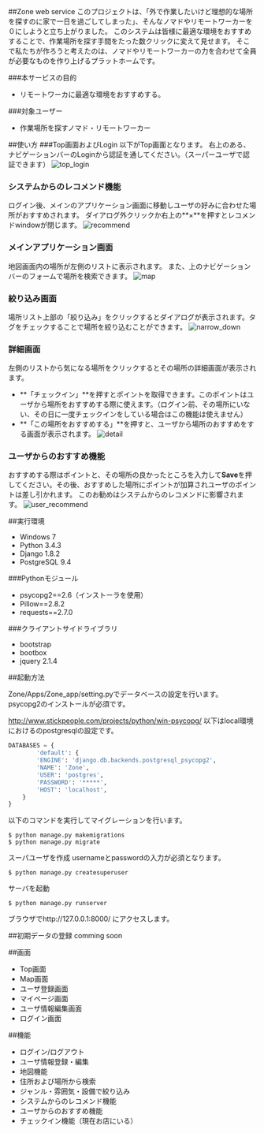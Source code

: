 ##Zone web service
このプロジェクトは、「外で作業したいけど理想的な場所を探すのに家で一日を過ごしてしまった」、そんなノマドやリモートワーカーを０にしようと立ち上がりました。
このシステムは皆様に最適な環境をおすすめすることで、作業場所を探す手間をたった数クリックに変えて見せます。
そこで私たちが作ろうと考えたのは、ノマドやリモートワーカーの力を合わせて全員が必要なものを作り上げるプラットホームです。

###本サービスの目的
* リモートワーカに最適な環境をおすすめする。

###対象ユーザー
* 作業場所を探すノマド・リモートワーカー


##使い方
###Top画面およびLogin
以下がTop画面となります。
右上のある、ナビゲーションバーのLoginから認証を通してください。（スーパーユーザで認証できます）
![top_login](https://github.com/Takatymo/Zone/wiki/README_images/top_login.png "top_login")

### システムからのレコメンド機能
ログイン後、メインのアプリケーション画面に移動しユーザの好みに合わせた場所がおすすめされます。
ダイアログ外クリックか右上の**×**を押すとレコメンドwindowが閉じます。
![recommend](https://github.com/Takatymo/Zone/wiki/README_images/recommend.png "recommend")

### メインアプリケーション画面
地図画面内の場所が左側のリストに表示されます。
また、上のナビゲーションバーのフォームで場所を検索できます。
![map](https://github.com/Takatymo/Zone/wiki/README_images/search.png "map")

### 絞り込み画面
場所リスト上部の「絞り込み」をクリックするとダイアログが表示されます。タグをチェックすることで場所を絞り込むことができます。
![narrow_down](https://github.com/Takatymo/Zone/wiki/README_images/narrow_down.png "narrow_down")

### 詳細画面
左側のリストから気になる場所をクリックするとその場所の詳細画面が表示されます。

* **「チェックイン」**を押すとポイントを取得できます。このポイントはユーザから場所をおすすめする際に使えます。（ログイン前、その場所にいない、その日に一度チェックインをしている場合はこの機能は使えません）
*  **「この場所をおすすめする」**を押すと、ユーザから場所のおすすめをする画面が表示されます。
![detail](https://github.com/Takatymo/Zone/wiki/README_images/detail.png "detail")

### ユーザからのおすすめ機能
おすすめする際はポイントと、その場所の良かったところを入力して**Save**を押してください。その後、おすすめした場所にポイントが加算されユーザのポイントは差し引かれます。
このお勧めはシステムからのレコメンドに影響されます。
![user_recommend](https://github.com/Takatymo/Zone/wiki/README_images/user_recommend.png "user_recommend")


##実行環境
* Windows 7
* Python 3.4.3
* Django 1.8.2
* PostgreSQL 9.4


###Pythonモジュール
* psycopg2==2.6（インストーラを使用）
* Pillow==2.8.2
* requests==2.7.0

###クライアントサイドライブラリ
* bootstrap
* bootbox
* jquery 2.1.4


##起動方法

Zone/Apps/Zone_app/setting.pyでデータベースの設定を行います。
psycopg2のインストールが必須です。

http://www.stickpeople.com/projects/python/win-psycopg/
以下はlocal環境におけるのpostgresqlの設定です。
```python
DATABASES = {
        'default': {
        'ENGINE': 'django.db.backends.postgresql_psycopg2',
        'NAME': 'Zone',
        'USER': 'postgres',
        'PASSWORD': '*****',
        'HOST': 'localhost',
    }
}
```

以下のコマンドを実行してマイグレーションを行います。
```shell
$ python manage.py makemigrations
$ python manage.py migrate
```
スーパユーザを作成
usernameとpasswordの入力が必須となります。
```shell
$ python manage.py createsuperuser
```

サーバを起動
```shell
$ python manage.py runserver
```

ブラウザでhttp://127.0.0.1:8000/
にアクセスします。

##初期データの登録
comming soon


##画面
* Top画面
* Map画面
* ユーザ登録画面
* マイページ画面
* ユーザ情報編集画面
* ログイン画面

##機能
* ログイン/ログアウト
* ユーザ情報登録・編集
* 地図機能
* 住所および場所から検索
* ジャンル・雰囲気・設備で絞り込み
* システムからのレコメンド機能
* ユーザからのおすすめ機能
* チェックイン機能（現在お店にいる）
